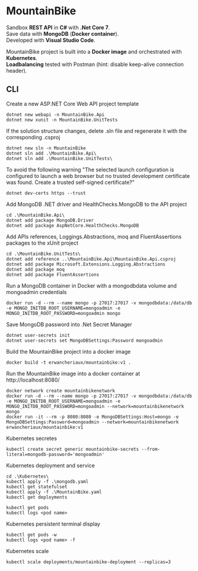 # MountainBike
Sandbox **REST API** in **C#** with **.Net Core 7**.  
Save data with **MongoDB** (**Docker container**).  
Developed with **Visual Studio Code**.  

MountainBike project is built into a **Docker image** and orchestrated with **Kubernetes**.  
**Loadbalancing** tested with Postman (hint: disable keep-alive connection header).

## CLI
Create a new ASP.NET Core Web API project template
```console
dotnet new webapi -n MountainBike.Api
dotnet new xunit -n MountainBike.UnitTests
```

If the solution structure changes, delete .sln file and regenerate it with the corresponding .csproj
```console
dotnet new sln -n MountainBike
dotnet sln add .\MountainBike.Api\
dotnet sln add .\MountainBike.UnitTests\
```

To avoid the following warning "The selected launch configuration is configured to launch a web browser but no trusted development certificate was found. Create a trusted self-signed certificate?"
```console
dotnet dev-certs https --trust
```

Add MongoDB .NET driver and HealthChecks.MongoDB to the API project
```console
cd .\MountainBike.Api\
dotnet add package MongoDB.Driver
dotnet add package AspNetCore.HealthChecks.MongoDB
```

Add APIs references, Loggings.Abstractions, moq and FluentAssertions packages to the xUnit project
```console
cd .\MountainBike.UnitTests\
dotnet add reference ..\MountainBike.Api\MountainBike.Api.csproj
dotnet add package Microsoft.Extensions.Logging.Abstractions
dotnet add package moq
dotnet add package FluentAssertions
```

Run a MongoDB container in Docker with a mongodbdata volume and mongoadmin credentials
```console
docker run -d --rm --name mongo -p 27017:27017 -v mongodbdata:/data/db -e MONGO_INITDB_ROOT_USERNAME=mongoadmin -e MONGO_INITDB_ROOT_PASSWORD=mongoadmin mongo
```

Save MongoDB password into .Net Secret Manager 
```console
dotnet user-secrets init
dotnet user-secrets set MongoDBSettings:Password mongoadmin
```

Build the MountainBike project into a docker image
```console
docker build -t erwancheriaux/mountainbike:v1 .
```

Run the MountainBike image into a docker container at http://localhost:8080/
```console
docker network create mountainbikenetwork
docker run -d --rm --name mongo -p 27017:27017 -v mongodbdata:/data/db -e MONGO_INITDB_ROOT_USERNAME=mongoadmin -e MONGO_INITDB_ROOT_PASSWORD=mongoadmin --network=mountainbikenetwork mongo
docker run -it --rm -p 8080:8080 -e MongoDBSettings:Host=mongo -e MongoDBSettings:Password=mongoadmin --network=mountainbikenetwork erwancheriaux/mountainbike:v1
```

Kubernetes secretes
```console
kubectl create secret generic mountainbike-secrets --from-literal=mongodb-password='mongoadmin'
```

Kubernetes deployment and service
```console
cd .\Kubernetes\
kubectl apply -f .\mongodb.yaml
kubectl get statefulset
kubectl apply -f .\MountainBike.yaml
kubectl get deployments

kubectl get pods
kubectl logs <pod name>
```

Kubernetes persistent terminal display
```console
kubectl get pods -w
kubectl logs <pod name> -f
```

Kubernetes scale
```console
kubectl scale deployments/mountainbike-deployment --replicas=3
```